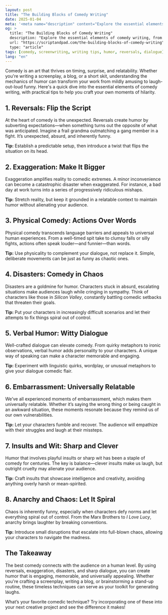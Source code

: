 ```yaml
---
layout: post
title: "The Building Blocks of Comedy Writing"
date: 2025-01-04
meta: '<meta name="description" content="Explore the essential elements of comedy writing, from reversals to witty dialogue. Learn how to craft engaging humor for your screenplays or creative projects."> <meta name="keywords" content="comedy writing, screenwriting, humor, writing tips, reversals, dialogue, creative projects, comedy techniques">  <meta name="author" content="Screenplay Writer"> <meta name="robots" content="index, follow"> <link rel="canonical" href="https://scriptandpad.com/the-building-blocks-of-comedy-writing">'  
og: >
  title: "The Building Blocks of Comedy Writing"
  description: "Explore the essential elements of comedy writing, from reversals to witty dialogue. Learn how to craft engaging humor for your screenplays or creative projects."
  url: "https://scriptandpad.com/the-building-blocks-of-comedy-writing"
  type: "article"
tags: [comedy, screenwriting, writing tips, humor, reversals, dialogue]
lang: "en"
---
```

<p>Comedy is an art that thrives on timing, surprise, and relatability. Whether you're writing a screenplay, a blog, or a short skit, understanding the mechanics of humor can transform your work from mildly amusing to laugh-out-loud funny. Here's a quick dive into the essential elements of comedy writing, with practical tips to help you craft your own moments of hilarity.</p>

<h2>1. Reversals: Flip the Script</h2>
<p>At the heart of comedy is the unexpected. Reversals create humor by subverting expectations—when something turns out the opposite of what was anticipated. Imagine a frail grandma outmatching a gang member in a fight. It’s unexpected, absurd, and inherently funny.</p>
<p><strong>Tip:</strong> Establish a predictable setup, then introduce a twist that flips the situation on its head.</p>

<h2>2. Exaggeration: Make It Bigger</h2>
<p>Exaggeration amplifies reality to comedic extremes. A minor inconvenience can become a catastrophic disaster when exaggerated. For instance, a bad day at work turns into a series of progressively ridiculous mishaps.</p>
<p><strong>Tip:</strong> Stretch reality, but keep it grounded in a relatable context to maintain humor without alienating your audience.</p>

<h2>3. Physical Comedy: Actions Over Words</h2>
<p>Physical comedy transcends language barriers and appeals to universal human experiences. From a well-timed spit take to clumsy falls or silly fights, actions often speak louder—and funnier—than words.</p>
<p><strong>Tip:</strong> Use physicality to complement your dialogue, not replace it. Simple, deliberate movements can be just as funny as chaotic ones.</p>

<h2>4. Disasters: Comedy in Chaos</h2>
<p>Disasters are a goldmine for humor. Characters stuck in absurd, escalating situations make audiences laugh while cringing in sympathy. Think of characters like those in <em>Silicon Valley</em>, constantly battling comedic setbacks that threaten their goals.</p>
<p><strong>Tip:</strong> Put your characters in increasingly difficult scenarios and let their attempts to fix things spiral out of control.</p>

<h2>5. Verbal Humor: Witty Dialogue</h2>
<p>Well-crafted dialogue can elevate comedy. From quirky metaphors to ironic observations, verbal humor adds personality to your characters. A unique way of speaking can make a character memorable and engaging.</p>
<p><strong>Tip:</strong> Experiment with linguistic quirks, wordplay, or unusual metaphors to give your dialogue comedic flair.</p>

<h2>6. Embarrassment: Universally Relatable</h2>
<p>We’ve all experienced moments of embarrassment, which makes them universally relatable. Whether it’s saying the wrong thing or being caught in an awkward situation, these moments resonate because they remind us of our own vulnerabilities.</p>
<p><strong>Tip:</strong> Let your characters fumble and recover. The audience will empathize with their struggles and laugh at their missteps.</p>

<h2>7. Insults and Wit: Sharp and Clever</h2>
<p>Humor that involves playful insults or sharp wit has been a staple of comedy for centuries. The key is balance—clever insults make us laugh, but outright cruelty may alienate your audience.</p>
<p><strong>Tip:</strong> Craft insults that showcase intelligence and creativity, avoiding anything overly harsh or mean-spirited.</p>

<h2>8. Anarchy and Chaos: Let It Spiral</h2>
<p>Chaos is inherently funny, especially when characters defy norms and let everything spiral out of control. From the Marx Brothers to <em>I Love Lucy</em>, anarchy brings laughter by breaking conventions.</p>
<p><strong>Tip:</strong> Introduce small disruptions that escalate into full-blown chaos, allowing your characters to navigate the madness.</p>

<h2>The Takeaway</h2>
<p>The best comedy connects with the audience on a human level. By using reversals, exaggeration, disasters, and sharp dialogue, you can create humor that is engaging, memorable, and universally appealing. Whether you're crafting a screenplay, writing a blog, or brainstorming a stand-up routine, these timeless techniques can serve as your toolkit for generating laughs.</p>

<p>What’s your favorite comedic technique? Try incorporating one of these into your next creative project and see the difference it makes!</p>
